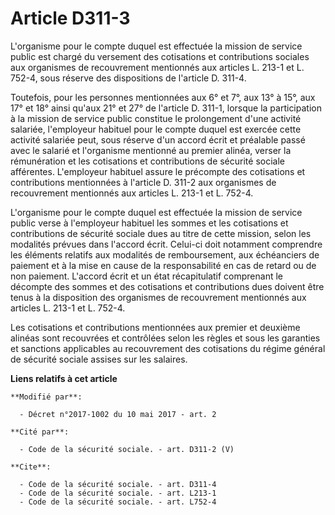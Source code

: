 # Article D311-3

L'organisme pour le compte duquel est effectuée la mission de service public est chargé du versement des cotisations et
contributions sociales aux organismes de recouvrement mentionnés aux articles L. 213-1 et L. 752-4, sous réserve des
dispositions de l'article D. 311-4.

Toutefois, pour les personnes mentionnées aux 6° et 7°, aux 13° à 15°, aux 17° et 18° ainsi qu'aux 21° et 27° de l'article D.
311-1, lorsque la participation à la mission de service public constitue le prolongement d'une activité salariée, l'employeur
habituel pour le compte duquel est exercée cette activité salariée peut, sous réserve d'un accord écrit et préalable passé
avec le salarié et l'organisme mentionné au premier alinéa, verser la rémunération et les cotisations et contributions de
sécurité sociale afférentes. L'employeur habituel assure le précompte des cotisations et contributions mentionnées à
l'article D. 311-2 aux organismes de recouvrement mentionnés aux articles L. 213-1 et L. 752-4.

L'organisme pour le compte duquel est effectuée la mission de service public verse à l'employeur habituel les sommes et les
cotisations et contributions de sécurité sociale dues au titre de cette mission, selon les modalités prévues dans l'accord
écrit. Celui-ci doit notamment comprendre les éléments relatifs aux modalités de remboursement, aux échéanciers de paiement
et à la mise en cause de la responsabilité en cas de retard ou de non paiement. L'accord écrit et un état récapitulatif
comprenant le décompte des sommes et des cotisations et contributions dues doivent être tenus à la disposition des organismes
de recouvrement mentionnés aux articles L. 213-1 et L. 752-4.

Les cotisations et contributions mentionnées aux premier et deuxième alinéas sont recouvrées et contrôlées selon les règles
et sous les garanties et sanctions applicables au recouvrement des cotisations du régime général de sécurité sociale assises
sur les salaires.

**Liens relatifs à cet article**

	**Modifié par**:

	  - Décret n°2017-1002 du 10 mai 2017 - art. 2

	**Cité par**:

	  - Code de la sécurité sociale. - art. D311-2 (V)

	**Cite**:

	  - Code de la sécurité sociale. - art. D311-4
	  - Code de la sécurité sociale. - art. L213-1
	  - Code de la sécurité sociale. - art. L752-4
